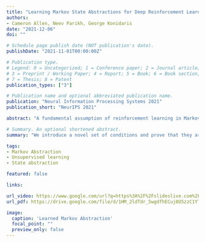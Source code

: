 ```yaml
---
title: "Learning Markov State Abstractions for Deep Reinforcement Learning"
authors:
- Cameron Allen, Neev Parikh, George Konidaris
date: "2021-12-06"
doi: ""

# Schedule page publish date (NOT publication's date).
publishDate: "2021-11-01T00:00:00Z"

# Publication type.
# Legend: 0 = Uncategorized; 1 = Conference paper; 2 = Journal article;
# 3 = Preprint / Working Paper; 4 = Report; 5 = Book; 6 = Book section;
# 7 = Thesis; 8 = Patent
publication_types: ["3"]

# Publication name and optional abbreviated publication name.
publication: "Neural Information Processing Systems 2021"
publication_short: "NeurIPS 2021"

abstract: "A fundamental assumption of reinforcement learning in Markov decision processes (MDPs) is that the relevant decision process is, in fact, Markov. However, when MDPs have rich observations, agents typically learn by way of an abstract state representation, and such representations are not guaranteed to preserve the Markov property. We introduce a novel set of conditions and prove that they are sufficient for learning a Markov abstract state representation. We then describe a practical training procedure that combines inverse model estimation and temporal contrastive learning to learn an abstraction that approximately satisfies these conditions. Our novel training objective is compatible with both online and offline training: it does not require a reward signal, but agents can capitalize on reward information when available. We empirically evaluate our approach on a visual gridworld domain and a set of continuous control benchmarks. Our approach learns representations that capture the underlying structure of the domain and lead to improved sample efficiency over state-of-the-art deep reinforcement learning with visual features---often matching or exceeding the performance achieved with hand-designed compact state information."

# Summary. An optional shortened abstract.
summary: "We introduce a novel set of conditions and prove that they are sufficient for learning a Markov abstract state representation. We then describe a practical training procedure that combines inverse model estimation and temporal contrastive learning to learn an abstraction that approximately satisfies these conditions."

tags:
- Markov Abstraction
- Unsupervised learning
- State abstraction

featured: false

links:

url_video: https://www.google.com/url?q=https%3A%2F%2Fslideslive.com%2F38941284%2Flearning-markov-state-abstractions-for-deep-reinforcement-learning%3Fref%3Daccount-folder-62083-folders&sa=D&sntz=1&usg=AFQjCNFXjMCQoNvrGqUjNlnhoVqJXK0jnA
url_pdf: https://drive.google.com/file/d/1HM_2ldTdr_5wgdfhECuj8U5zzC1YT_7g/view?usp=sharing

image:
  caption: 'Learned Markov Abstraction'
  focal_point: ""
  preview_only: false
---
```

